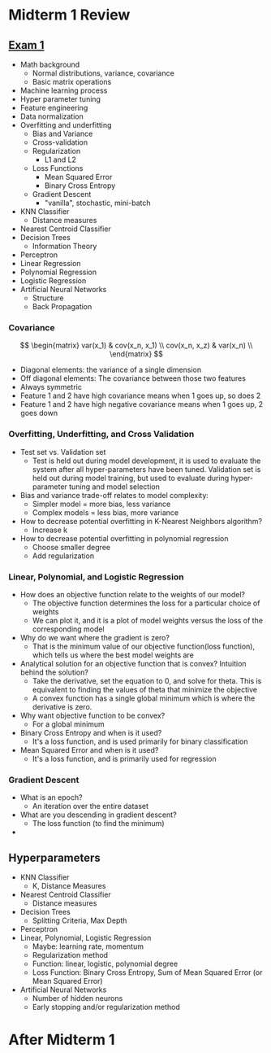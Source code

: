 

# Midterm 1 Review

## [Exam 1](../Spring_24/midterm_review.pdf)
- Math background
	- Normal distributions, variance, covariance
	- Basic matrix operations
- Machine learning process
- Hyper parameter tuning
- Feature engineering
- Data normalization
- Overfitting and underfitting
	- Bias and Variance
	- Cross-validation
	- Regularization
		- L1 and L2
	- Loss Functions
		- Mean Squared Error
		- Binary Cross Entropy
	- Gradient Descent
		- "vanilla", stochastic, mini-batch
- KNN Classifier
	- Distance measures
- Nearest Centroid Classifier
- Decision Trees
	- Information Theory
- Perceptron
- Linear Regression
- Polynomial Regression
- Logistic Regression
- Artificial Neural Networks
	- Structure
	- Back Propagation

### Covariance
$$
\begin{matrix}
var(x_1) & cov(x_n, x_1) \\
cov(x_n, x_z) & var(x_n) \\
\end{matrix}
$$

- Diagonal elements: the variance of a single dimension
- Off diagonal elements: The covariance between those two features
- Always symmetric
- Feature 1 and 2 have high covariance means when 1 goes up, so does 2
- Feature 1 and 2 have high negative covariance means when 1 goes up, 2 goes down
### Overfitting, Underfitting, and Cross Validation
- Test set vs. Validation set
	- Test is held out during model development, it is used to evaluate the system after all hyper-parameters have been tuned. Validation set is held out during model training, but used to evaluate during hyper-parameter tuning and model selection
- Bias and variance trade-off relates to model complexity:
	- Simpler model = more bias, less variance
	- Complex models = less bias, more variance
- How to decrease potential overfitting in K-Nearest Neighbors algorithm?
	- Increase k
- How to decrease potential overfitting in polynomial regression
	- Choose smaller degree
	- Add regularization

### Linear, Polynomial, and Logistic Regression
- How does an objective function relate to the weights of our model?
	- The objective function determines the loss for a particular choice of weights
	- We can plot it, and it is a plot of model weights versus the loss of the corresponding model
- Why do we want where the gradient is zero?
	- That is the minimum value of our objective function(loss function), which tells us where the best model weights are
- Analytical solution for an objective function that is convex? Intuition behind the solution?
	- Take the derivative, set the equation to 0, and solve for theta. This is equivalent to finding the values of theta that minimize the objective
	- A convex function has a single global minimum which is where the derivative is zero.
- Why want objective function to be convex?
	- For a global minimum
- Binary Cross Entropy and when is it used?
	- It's a loss function, and is used primarily for binary classification
- Mean Squared Error and when is it used?
	- It's a loss function, and is primarily used for regression

### Gradient Descent
- What is an epoch?
	- An iteration over the entire dataset
- What are you descending in gradient descent?
	- The loss function (to find the minimum)
- 

## Hyperparameters
- KNN Classifier
	- K, Distance Measures
- Nearest Centroid Classifier
	- Distance measures
- Decision Trees
	- Splitting Criteria, Max Depth
- Perceptron
- Linear, Polynomial, Logistic Regression
	- Maybe: learning rate, momentum
	- Regularization method
	- Function: linear, logistic, polynomial degree
	- Loss Function: Binary Cross Entropy, Sum of Mean Squared Error (or Mean Squared Error)
- Artificial Neural Networks
	- Number of hidden neurons
	- Early stopping and/or regularization method




# After Midterm 1




